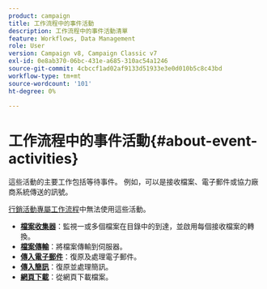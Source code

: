 ```yaml
---
product: campaign
title: 工作流程中的事件活動
description: 工作流程中的事件活動清單
feature: Workflows, Data Management
role: User
version: Campaign v8, Campaign Classic v7
exl-id: 0e8ab370-06bc-431e-a685-310ac54a1246
source-git-commit: 4cbccf1ad02af9133d51933e3e0d010b5c8c43bd
workflow-type: tm+mt
source-wordcount: '101'
ht-degree: 0%

---
```


# 工作流程中的事件活動{#about-event-activities}

這些活動的主要工作包括等待事件。 例如，可以是接收檔案、電子郵件或協力廠商系統傳送的訊號。

[行銷活動專屬工作流程](campaign-workflows.md)中無法使用這些活動。


* **[檔案收集器](file-collector.md)**：監視一或多個檔案在目錄中的到達，並啟用每個接收檔案的轉換。
* **[檔案傳輸](file-transfer.md)**：將檔案傳輸到伺服器。
* **[傳入電子郵件](inbound-emails.md)**：復原及處理電子郵件。
* **[傳入簡訊](inbound-sms.md)**：復原並處理簡訊。
* **[網頁下載](web-download.md)**：從網頁下載檔案。
